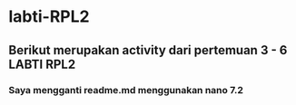 # labti-RPL2
## Berikut merupakan activity dari pertemuan 3 - 6 LABTI RPL2
### Saya mengganti readme.md menggunakan nano 7.2
